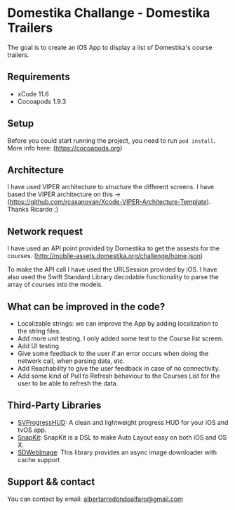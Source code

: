 # Domestika Challange - Domestika Trailers

The goal is to create an iOS App to display a list of Domestika's course trailers.


## Requirements

* xCode 11.6
* Cocoapods 1.9.3


## Setup

Before you could start running the project, you need to run `pod install`.
More info here: (https://cocoapods.org)


## Architecture

I have used VIPER architecture to structure the different screens. I have based the VIPER architecture on this -> (https://github.com/rcasanovan/Xcode-VIPER-Architecture-Template). Thanks Ricardo ;)


## Network request

I have used an API point provided by Domestika to get the assests for the courses. (http://mobile-assets.domestika.org/challenge/home.json)

To make the API call I have used the URLSession provided by iOS. I have also used the Swift Standard Library decodable functionality to parse the array of courses into the models.


## What can be improved in the code?

 * Localizable strings: we can improve the App by adding localization to the string files.
 * Add more unit testing. I only added some test to the Course list screen.
 * Add UI testing
 * Give some feedback to the user if an error occurs when doing the network call, when parsing data, etc.
 * Add Reachability to give the user feedback in case of no connectivity.
 * Add some kind of Pull to Refresh behaviour to the Courses List for the user to be able to refresh the data.


## Third-Party Libraries

* [SVProgressHUD](https://github.com/SVProgressHUD/SVProgressHUD): A clean and lightweight progress HUD for your iOS and tvOS app.
* [SnapKit](https://github.com/SnapKit/SnapKit): SnapKit is a DSL to make Auto Layout easy on both iOS and OS X.
* [SDWebImage](https://github.com/SDWebImage/SDWebImage): This library provides an async image downloader with cache support


## Support && contact

You can contact by email: albertarredondoalfaro@gmail.com